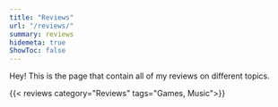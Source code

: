 ```yaml
---
title: "Reviews"
url: "/reviews/"
summary: reviews
hidemeta: true
ShowToc: false
---
```

Hey! This is the page that contain all of my reviews on different topics.  

{{< reviews category="Reviews" tags="Games, Music">}}    